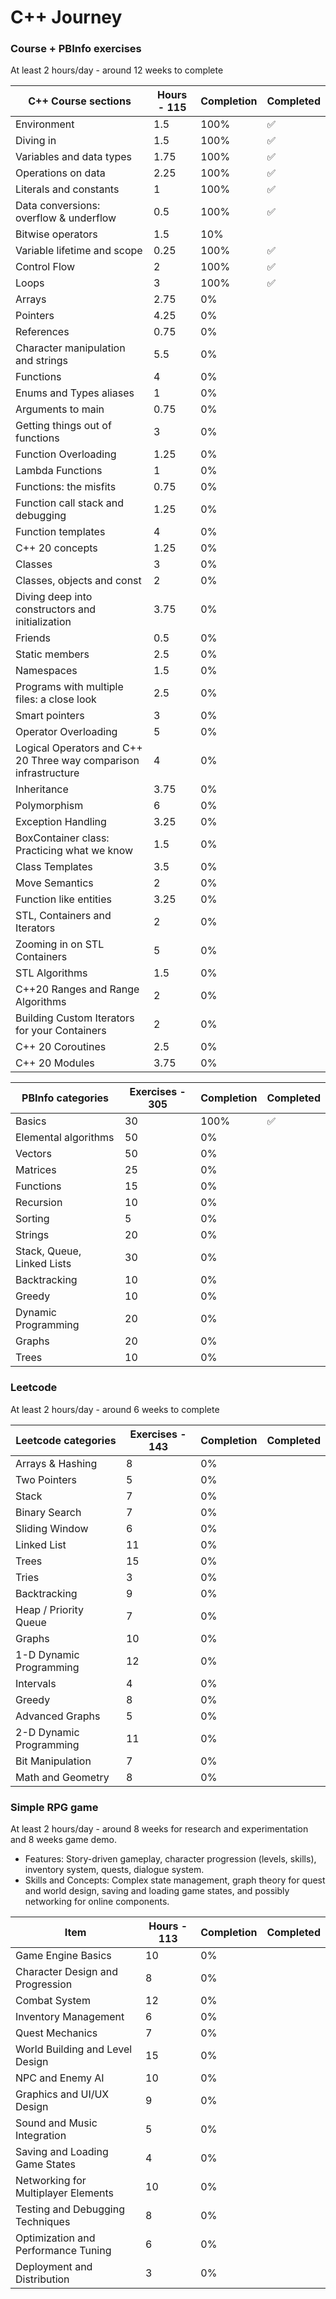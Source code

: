 # C++ Journey

### Course + PBInfo exercises

At least 2 hours/day - around 12 weeks to complete

| C++ Course sections                                              | Hours - 115 | Completion | Completed |
| ---------------------------------------------------------------- | ----------- | ---------- | --------- |
| Environment                                                      | 1.5         | 100%       | ✅        |
| Diving in                                                        | 1.5         | 100%       | ✅        |
| Variables and data types                                         | 1.75        | 100%       | ✅        |
| Operations on data                                               | 2.25        | 100%       | ✅        |
| Literals and constants                                           | 1           | 100%       | ✅        |
| Data conversions: overflow & underflow                           | 0.5         | 100%       | ✅        |
| Bitwise operators                                                | 1.5         | 10%        |           |
| Variable lifetime and scope                                      | 0.25        | 100%       | ✅        |
| Control Flow                                                     | 2           | 100%       | ✅        |
| Loops                                                            | 3           | 100%       | ✅        |
| Arrays                                                           | 2.75        | 0%         |           |
| Pointers                                                         | 4.25        | 0%         |           |
| References                                                       | 0.75        | 0%         |           |
| Character manipulation and strings                               | 5.5         | 0%         |           |
| Functions                                                        | 4           | 0%         |           |
| Enums and Types aliases                                          | 1           | 0%         |           |
| Arguments to main                                                | 0.75        | 0%         |           |
| Getting things out of functions                                  | 3           | 0%         |           |
| Function Overloading                                             | 1.25        | 0%         |           |
| Lambda Functions                                                 | 1           | 0%         |           |
| Functions: the misfits                                           | 0.75        | 0%         |           |
| Function call stack and debugging                                | 1.25        | 0%         |           |
| Function templates                                               | 4           | 0%         |           |
| C++ 20 concepts                                                  | 1.25        | 0%         |           |
| Classes                                                          | 3           | 0%         |           |
| Classes, objects and const                                       | 2           | 0%         |           |
| Diving deep into constructors and initialization                 | 3.75        | 0%         |           |
| Friends                                                          | 0.5         | 0%         |           |
| Static members                                                   | 2.5         | 0%         |           |
| Namespaces                                                       | 1.5         | 0%         |           |
| Programs with multiple files: a close look                       | 2.5         | 0%         |           |
| Smart pointers                                                   | 3           | 0%         |           |
| Operator Overloading                                             | 5           | 0%         |           |
| Logical Operators and C++ 20 Three way comparison infrastructure | 4           | 0%         |           |
| Inheritance                                                      | 3.75        | 0%         |           |
| Polymorphism                                                     | 6           | 0%         |           |
| Exception Handling                                               | 3.25        | 0%         |           |
| BoxContainer class: Practicing what we know                      | 1.5         | 0%         |           |
| Class Templates                                                  | 3.5         | 0%         |           |
| Move Semantics                                                   | 2           | 0%         |           |
| Function like entities                                           | 3.25        | 0%         |           |
| STL, Containers and Iterators                                    | 2           | 0%         |           |
| Zooming in on STL Containers                                     | 5           | 0%         |           |
| STL Algorithms                                                   | 1.5         | 0%         |           |
| C++20 Ranges and Range Algorithms                                | 2           | 0%         |           |
| Building Custom Iterators for your Containers                    | 2           | 0%         |           |
| C++ 20 Coroutines                                                | 2.5         | 0%         |           |
| C++ 20 Modules                                                   | 3.75        | 0%         |           |

| PBInfo categories          | Exercises - 305 | Completion | Completed |
| -------------------------- | --------------- | ---------- | --------- |
| Basics                     | 30              | 100%       | ✅        |
| Elemental algorithms       | 50              | 0%         |           |
| Vectors                    | 50              | 0%         |           |
| Matrices                   | 25              | 0%         |           |
| Functions                  | 15              | 0%         |           |
| Recursion                  | 10              | 0%         |           |
| Sorting                    | 5               | 0%         |           |
| Strings                    | 20              | 0%         |           |
| Stack, Queue, Linked Lists | 30              | 0%         |           |
| Backtracking               | 10              | 0%         |           |
| Greedy                     | 10              | 0%         |           |
| Dynamic Programming        | 20              | 0%         |           |
| Graphs                     | 20              | 0%         |           |
| Trees                      | 10              | 0%         |           |

### Leetcode

At least 2 hours/day - around 6 weeks to complete

| Leetcode categories     | Exercises - 143 | Completion | Completed |
| ----------------------- | --------------- | ---------- | --------- |
| Arrays & Hashing        | 8               | 0%         |           |
| Two Pointers            | 5               | 0%         |           |
| Stack                   | 7               | 0%         |           |
| Binary Search           | 7               | 0%         |           |
| Sliding Window          | 6               | 0%         |           |
| Linked List             | 11              | 0%         |           |
| Trees                   | 15              | 0%         |           |
| Tries                   | 3               | 0%         |           |
| Backtracking            | 9               | 0%         |           |
| Heap / Priority Queue   | 7               | 0%         |           |
| Graphs                  | 10              | 0%         |           |
| 1-D Dynamic Programming | 12              | 0%         |           |
| Intervals               | 4               | 0%         |           |
| Greedy                  | 8               | 0%         |           |
| Advanced Graphs         | 5               | 0%         |           |
| 2-D Dynamic Programming | 11              | 0%         |           |
| Bit Manipulation        | 7               | 0%         |           |
| Math and Geometry       | 8               | 0%         |           |

### Simple RPG game

At least 2 hours/day - around 8 weeks for research and experimentation and 8 weeks game demo.

-   Features: Story-driven gameplay, character progression (levels, skills), inventory system, quests, dialogue system.
-   Skills and Concepts: Complex state management, graph theory for quest and world design, saving and loading game states, and possibly networking for online components.

| Item                                | Hours - 113 | Completion | Completed |
| ----------------------------------- | ----------- | ---------- | --------- |
| Game Engine Basics                  | 10          | 0%         |           |
| Character Design and Progression    | 8           | 0%         |           |
| Combat System                       | 12          | 0%         |           |
| Inventory Management                | 6           | 0%         |           |
| Quest Mechanics                     | 7           | 0%         |           |
| World Building and Level Design     | 15          | 0%         |           |
| NPC and Enemy AI                    | 10          | 0%         |           |
| Graphics and UI/UX Design           | 9           | 0%         |           |
| Sound and Music Integration         | 5           | 0%         |           |
| Saving and Loading Game States      | 4           | 0%         |           |
| Networking for Multiplayer Elements | 10          | 0%         |           |
| Testing and Debugging Techniques    | 8           | 0%         |           |
| Optimization and Performance Tuning | 6           | 0%         |           |
| Deployment and Distribution         | 3           | 0%         |           |
